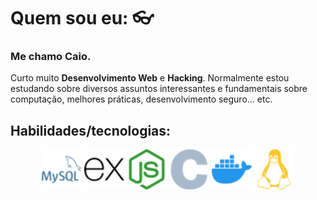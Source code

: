 # Quem sou eu: 👓

### Me chamo Caio.

Curto muito **Desenvolvimento Web** e **Hacking**.
Normalmente estou estudando sobre diversos assuntos interessantes e fundamentais sobre computação, melhores práticas, desenvolvimento seguro... etc.

## Habilidades/tecnologias:

<div align="center">
    <img src="./assets/mysql.svg" width="64px" heigth="64px">
    <img src="./assets/express.svg" width="64px" heigth="64px">
    <img src="./assets/nodedotjs.svg" width="64px" heigth="64px">
    <img src="./assets/c.svg" width="64px" heigth="64px">
    <img src="./assets/docker.svg" width="64px" heigth="64px">
    <img src="./assets/linux.svg" width="64px" heigth="64px">
</div>
